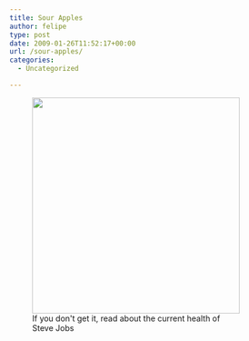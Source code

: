 ```yaml
---
title: Sour Apples
author: felipe
type: post
date: 2009-01-26T11:52:17+00:00
url: /sour-apples/
categories:
  - Uncategorized

---
```

<figure style="width: 365px" class="wp-caption alignnone"><img title="Sour Apples" src="http://imgs.xkcd.com/comics/keynote.png" alt="" width="365" height="380" /><figcaption class="wp-caption-text">If you don't get it, read about the current health of Steve Jobs</figcaption></figure>